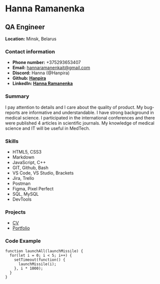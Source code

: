 # Hanna Ramanenka
## QA Engineer


**Location:** Minsk, Belarus

### Contact information
+ **Phone number:** +375293653407
+ **Email:** hannaramanenkait@gmail.com
+ **Discord:** Hanna (@Hanpira)
+ **Github: [Hanpira](https://github.com/Hanpira)** 
+ **LinkedIn: [Hanna Ramanenka](https://www.linkedin.com/in/hanna-ramanenka/)**

### Summary
I pay attention to details and I care about the quality of product. My bug-reports are informative and understandable. I have strong background in medical science. I participated in the international conferences and there were published 4 articles in scientific journals. My knowledge of medical science and IT will be useful in MedTech.

### Skills
+ HTML5, CSS3
+ Markdown
+ JavaScript, C++
+ GIT, Github, Bash
+ VS Code, VS Studio, Brackets
+ Jira, Trello
+ Postman
+ Figma, Pixel Perfect
+ SQL, MySQL
+ DevTools

### Projects
+ [CV](https://hanpira.github.io/rsschool-cv/)
+ [Portfolio]()

### Code Example
```
function launchAll(launchMissile) {
  for(let i = 0; i < 5; i++) {
    setTimeout(function() {
      launchMissile(i);
    }, i * 1000);
  }
}

```
